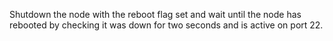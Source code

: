 Shutdown the node with the reboot flag set and wait until the node has rebooted by checking it was down for two seconds and is active on port 22.